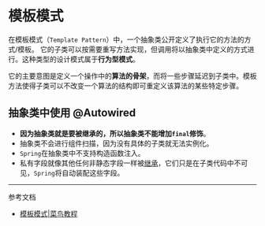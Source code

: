 # 模板模式

在模板模式（`Template Pattern`）中，一个抽象类公开定义了执行它的方法的方式/模板。
它的子类可以按需要重写方法实现，但调用将以抽象类中定义的方式进行。这种类型的设计模式属于**行为型模式**。

它的主要意图是定义一个操作中的**算法的骨架**，而将一些步骤延迟到子类中。模板方法使得子类可以不改变一个算法的结构即可重定义该算法的某些特定步骤。

## 抽象类中使用 @Autowired

- **因为抽象类就是要被继承的，所以抽象类不能增加`final`修饰**。 
- 抽象类不会进行组件扫描，因为没有具体的子类就无法实例化。
- `Spring`在抽象类中不支持构造函数注入。
- 私有字段就像其他任何非静态字段一样被[继承](https://www.runoob.com/java/java-inheritance.html)，它们只是在子类代码中不可见，`Spring`将自动装配这些字段。

--- 

参考文档
- [模板模式|菜鸟教程](https://www.runoob.com/design-pattern/template-pattern.html)